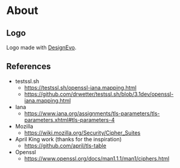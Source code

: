 # About

## Logo

Logo made with [DesignEvo](https://www.designevo.com).

## References

- testssl.sh
  - https://testssl.sh/openssl-iana.mapping.html
  - https://github.com/drwetter/testssl.sh/blob/3.1dev/openssl-iana.mapping.html
- Iana
  - https://www.iana.org/assignments/tls-parameters/tls-parameters.xhtml#tls-parameters-4
- Mozilla
  - https://wiki.mozilla.org/Security/Cipher_Suites
- April King work (thanks for the inspiration)
  - https://github.com/april/tls-table
- Openssl
  - https://www.openssl.org/docs/man1.1.1/man1/ciphers.html
